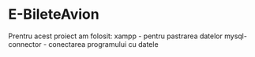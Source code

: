 # E-BileteAvion
Prentru acest proiect am folosit:
xampp - pentru pastrarea datelor
mysql-connector - conectarea programului cu datele
